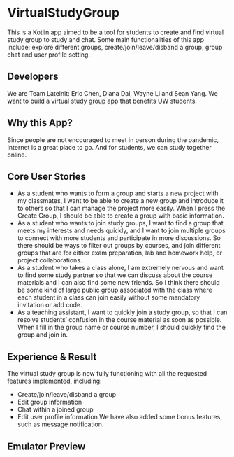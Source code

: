 # VirtualStudyGroup
This is a Kotlin app aimed to be a tool for students to create and find virtual study group to study and chat. Some main functionalities of this app include: explore different groups, create/join/leave/disband a group, group chat and user profile setting.

## Developers
We are Team Lateinit: Eric Chen, Diana Dai, Wayne Li and Sean Yang.
We want to build a virtual study group app that benefits UW students.

## Why this App?
Since people are not encouraged to meet in person during the pandemic, Internet is a great place to go. And for students, we can study together online.  

## Core User Stories
- As a student who wants to form a group and starts a new project with my classmates, I want to be able to create a new group and introduce it to others so that I can manage the project more easily.	When I press the Create Group, I should be able to create a group with basic information.
- As a student who wants to join study groups, I want to find a group that meets my interests and needs quickly, and I want to join multiple groups to connect with more students and participate in more discussions. So there should be ways to filter out groups by courses, and join different groups that are for either exam preparation, lab and homework help, or project collaborations.
- As a student who takes a class alone, I am extremely nervous and want to find some study partner so that we can discuss about the course materials and I can also find some new friends. So I think there should be some kind of large public group associated with the class where each student in a class can join easily without some mandatory invitation or add code.
- As a teaching assistant, I want to quickly join a study group, so that I can resolve students’ confusion in the course material as soon as possible. When I fill in the group name or course number, I should quickly find the group and join in.

## Experience & Result
The virtual study group is now fully functioning with all the requested features implemented, including:
- Create/join/leave/disband a group
- Edit group information
- Chat within a joined group
- Edit user profile information
We have also added some bonus features, such as message notification.

## Emulator Preview
